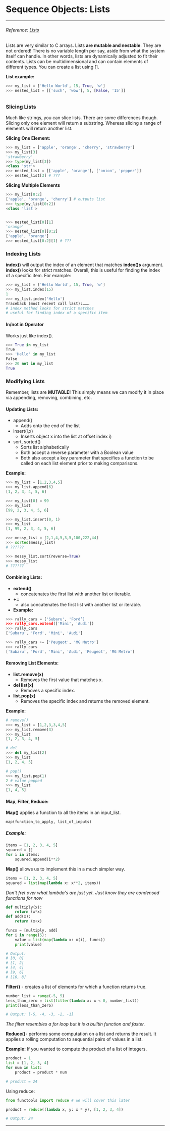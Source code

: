 # Sequence Objects: Lists

---

###### Reference: [Lists](https://docs.python.org/2.7/tutorial/introduction.html#lists)

Lists are very similar to C arrays. Lists **are mutable and nestable**. They are not ordered! There is no variable length per say, aside from what the system itself can handle. In other words, lists are dynamically adjusted to fit their contents. Lists can be multidimensional and can contain elements of different types. You can create a list using \[\].

**List example:**

```py
>>> my_list = ['Hello World', 15, True, 'w']​
>>> nested_list = [['such', 'wow'], 5, [False, '15']]​
```

###### 

### Slicing Lists

Much like strings, you can slice lists. There are some differences though. Slicing only one element will return a substring. Whereas slicing a range of elements will return another list.

**Slicing One Element:**

```py
>>> my_list = ['apple', 'orange', 'cherry', 'strawberry']​
>>> my_list[3]​
'strawberry'​
>>> type(my_list[3])
<class 'str'>
>>> nested_list = [['apple', 'orange'], ['onion', 'pepper']]​
>>> nested_list[3] # ???​
```

**Slicing Multiple Elements**

```py
>>> my_list[0:2]
['apple', 'orange', 'cherry'] # outputs list
>>> type(my_list[0:2])
<class 'list'>


>>> nested_list[0][1]​
'orange'​
>>> nested_list[0][0:2]​
['apple', 'orange']​
>>> nested_list[0:2][1] # ???​
```

### Indexing Lists

**index\(\)** will output the index of an element that matches **index\(\)s** argument. **index\(\)** looks for strict matches. Overall, this is useful for finding the index of a specific item. For example:

```py
>>> my_list = ['Hello World', 15, True, 'w']​
>>> my_list.index(15)​
1​
>>> my_list.index('Hello')​
Traceback (most recent call last):………​
# index method looks for strict matches​
# useful for finding index of a specific item
```

#### In/not in Operator

Works just like index\(\).

```py
>>> True in my_list​
True​
>>> 'Hello' in my_list​
False​
>>> 20 not in my_list​
True
```

### Modifying Lists

Remember, lists are **MUTABLE!** This simply means we can modify it in place via appending, removing, combining, etc.

#### Updating Lists:

* append\(\)
    * Adds onto the end of the list​
* insert\(i,x\)​
    * Inserts object x into the list at offset index i\)​
* sort, sorted\(\)​
    * Sorts list alphabetically​
    * Both accept a reverse parameter with a Boolean value​
    * Both also accept a key parameter that specifies a function to be called on each list element prior to making comparisons.​

**Example:**

```py
>>> my_list = [1,2,3,4,5]​
>>> my_list.append(6)​
[1, 2, 3, 4, 5, 6]​

>>> my_list[0] = 99​
>>> my_list​
[99, 2, 3, 4, 5, 6]​

>>> my_list.insert(0, 1)​
>>> my_list​
[1, 99, 2, 3, 4, 5, 6]​

>>> messy_list = [2,1,4,5,3,5,100,222,44]​
>>> sorted(messy_list)​
# ??????​

>>> messy_list.sort(reverse=True)​
>>> messy_list​
# ??????​
```

#### Combining Lists:

* **extend\(\)​**
    * concatenates the first list with another list or iterable.​
* **+=​**
    * also concatenates the first list with another list or iterable.​
* **Example:**

```py
>>> rally_cars = ['Subaru', 'Ford’]​
>>> rally_cars.extend(['Mini', 'Audi'])​
>>> rally_cars​
['Subaru', 'Ford', 'Mini', 'Audi']​

>>> rally_cars += ['Peugeot', 'MG Metro']​
>>> rally_cars​
['Subaru', 'Ford', 'Mini', 'Audi', 'Peugeot', 'MG Metro']​
```

#### Removing List Elements:

* **list.remove\(x\)​**
    * Removes the first value that matches x.​
* **del list\[x\]​**
    * Removes a specific index.​
* **list.pop\(x\)​**
    * Removes the specific index and returns the removed element.​

**Example:**

```py
# remove()​
>>> my_list = [1,2,3,3,4,5]​
>>> my_list.remove(3)​
>>> my_list​
[1, 2, 3, 4, 5]​

# del​
>>> del my_list[2]​
>>> my_list​
[1, 2, 4, 5]​

# pop()​
>>> my_list.pop(1)​
2 # value popped​
>>> my_list​
[1, 4, 5]​
```

#### Map, Filter, Reduce:

**Map()** applies a function to all the items in an input\_list.

```
map(function_to_apply, list_of_inputs)
```

##### Example:

```python
items = [1, 2, 3, 4, 5]
squared = []
for i in items:
    squared.append(i**2)
```

**Map()** allows us to implement this in a much simpler way.

```python
items = [1, 2, 3, 4, 5]
squared = list(map(lambda x: x**2, items))
```

*Don't fret over what lambda's are just yet. Just know they are condensed functions for now*

```python
def multiply(x):
    return (x*x)
def add(x):
    return (x+x)

funcs = [multiply, add]
for i in range(5):
    value = list(map(lambda x: x(i), funcs))
    print(value)

# Output:
# [0, 0]
# [1, 2]
# [4, 4]
# [9, 6]
# [16, 8]
```

**Filter()** - creates a list of elements for which a function returns true.

```python
number_list = range(-5, 5)
less_than_zero = list(filter(lambda x: x < 0, number_list))
print(less_than_zero)

# Output: [-5, -4, -3, -2, -1]
```

*The filter resembles a for loop but it is a builtin function and faster.*

**Reduce()**- performs some computation on a list and returns the result.  It applies a rolling computation to sequential pairs of values in a list.

**Example:** If you wanted to compute the product of a list of integers.

``` python
product = 1
list = [1, 2, 3, 4]
for num in list:
    product = product * num

# product = 24
```

Using reduce:

``` python
from functools import reduce # we will cover this later

product = reduce((lambda x, y: x * y), [1, 2, 3, 4])

# Output: 24
```

---
